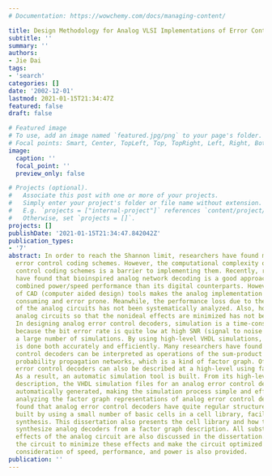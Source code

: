 ```yaml
---
# Documentation: https://wowchemy.com/docs/managing-content/

title: Design Methodology for Analog VLSI Implementations of Error Control Decoders
subtitle: ''
summary: ''
authors:
- Jie Dai
tags:
- 'search'
categories: []
date: '2002-12-01'
lastmod: 2021-01-15T21:34:47Z
featured: false
draft: false

# Featured image
# To use, add an image named `featured.jpg/png` to your page's folder.
# Focal points: Smart, Center, TopLeft, Top, TopRight, Left, Right, BottomLeft, Bottom, BottomRight.
image:
  caption: ''
  focal_point: ''
  preview_only: false

# Projects (optional).
#   Associate this post with one or more of your projects.
#   Simply enter your project's folder or file name without extension.
#   E.g. `projects = ["internal-project"]` references `content/project/deep-learning/index.md`.
#   Otherwise, set `projects = []`.
projects: []
publishDate: '2021-01-15T21:34:47.842042Z'
publication_types:
- '7'
abstract: In order to reach the Shannon limit, researchers have found more efficient
  error control coding schemes. However, the computational complexity of such error
  control coding schemes is a barrier to implementing them. Recently, researchers
  have found that bioinspired analog network decoding is a good approach with better
  combined power/speed performance than its digital counterparts. However, the lack
  of CAD (computer aided design) tools makes the analog implementation quite time
  consuming and error prone. Meanwhile, the performance loss due to the nonidealities
  of the analog circuits has not been systematically analyzed. Also, how to organize
  analog circuits so that the nonideal effects are minimized has not been discussed.
  In designing analog error control decoders, simulation is a time-consuming task
  because the bit error rate is quite low at high SNR (signal to noise ratio), requiring
  a large number of simulations. By using high-level VHDL simulations, the simulation
  is done both accurately and efficiently. Many researchers have found that error
  control decoders can be interpreted as operations of the sum-product algorithm on
  probability propagation networks, which is a kind of factor graph. Of course, analog
  error control decoders can also be described at a high-level using factor graphs.
  As a result, an automatic simulation tool is built. From its high-level factor graph
  description, the VHDL simulation files for an analog error control decoder can be
  automatically generated, making the simulation process simple and efficient. After
  analyzing the factor graph representations of analog error control decoders, we
  found that analog error control decoders have quite regular structures and can be
  built by using a small number of basic cells in a cell library, facilitating automatic
  synthesis. This dissertation also presents the cell library and how to automatically
  synthesize analog decoders from a factor graph description. All substantial nonideal
  effects of the analog circuit are also discussed in the dissertation. How to organize
  the circuit to minimize these effects and make the circuit optimized in a combined
  consideration of speed, performance, and power is also provided.
publication: ''
---
```

